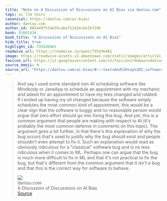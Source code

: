 ```yaml
---
title: "Note on A Discussion of Discussions on AI Bias via danluu.com"
tags: ai llm tests
canonical: https://danluu.com/ai-bias/
author: danluu.com
author_id: 0854e97534435caba711d3ecbe1b729b
book: 41601434
book_title: "A Discussion of Discussions on AI Bias"
hide_title: true
highlight_id: 735436481
readwise_url: https://readwise.io/open/735436481
image: https://readwise-assets.s3.amazonaws.com/static/images/article1.be68295a7e40.png
favicon_url: https://s2.googleusercontent.com/s2/favicons?domain=danluu.com
source_emoji: 🌐
source_url: "https://danluu.com/ai-bias/#:~:text=And%20say%20I,software%20to%20behave."
---
```


> And say I used some standard non-AI scheduling software like Mindbody or JaneApp to schedule an appointment with my mechanic and asked for an appointment to have my tires changed and rotated. If I ended up having my oil changed because the software simply schedules the most common kind of appointment, this would be a clear sign that the software is buggy and no reasonable person would argue that zero effort should go into fixing this bug. And yet, this is a common argument that people are making with respect to AI (it's probably the most common defense in comments on this topic). The argument goes a bit further, in that there's this explanation of why the bug occurs that's used to justify why the bug should exist and people shouldn't even attempt to fix it. Such an explanation would read as obviously ridiculous for a "classical" software bug and is no less ridiculous when it comes to ML. Perhaps one can argue that the bug is much more difficult to fix in ML and that it's not practical to fix the bug, but that's different from the common argument that it isn't a bug and that this is the correct way for software to behave.
> <div class="quoteback-footer"><div class="quoteback-avatar"><img class="mini-favicon" src="https://s2.googleusercontent.com/s2/favicons?domain=danluu.com"></div><div class="quoteback-metadata"><div class="metadata-inner"><span style="display:none">FROM:</span><div aria-label="danluu.com" class="quoteback-author"> danluu.com</div><div aria-label="A Discussion of Discussions on AI Bias" class="quoteback-title"> A Discussion of Discussions on AI Bias</div></div></div><div class="quoteback-backlink"><a target="_blank" aria-label="go to the full text of this quotation" rel="noopener" href="https://danluu.com/ai-bias/#:~:text=And%20say%20I,software%20to%20behave." class="quoteback-arrow"> Source</a></div></div>